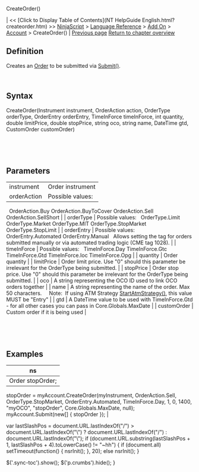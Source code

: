 ﻿










 


CreateOrder()







| &lt;&lt; [Click to Display Table of Contents](NT HelpGuide English.html?createorder.htm) &gt;&gt;
 [NinjaScript](ninjascript.htm) &gt; [Language Reference](language_reference_wip.htm) &gt; [Add On](add_on.htm) &gt; [Account](account_class.htm) &gt;
CreateOrder() | [Previous page](connectoptions.htm)
[Return to chapter overview](account_class.htm)










Definition
----------


Creates an [Order](order.htm) to be submitted via [Submit()](submit.htm).


 


Syntax
------


CreateOrder(Instrument instrument, OrderAction action, OrderType orderType, OrderEntry orderEntry, TimeInForce timeInForce, int quantity, double limitPrice, double stopPrice, string oco, string name, DateTime gtd, CustomOrder customOrder)


 


 


Parameters
----------




|  |  |
| --- | --- |
| instrument | Order instrument |
| orderAction | Possible values:
 
OrderAction.Buy
OrderAction.BuyToCover
OrderAction.Sell
OrderAction.SellShort |
| orderType | Possible values:
 
OrderType.Limit
OrderType.Market
OrderType.MIT
OrderType.StopMarket
OrderType.StopLimit |
| orderEntry | Possible values:
 
OrderEntry.Automated
OrderEntry.Manual
 
Allows setting the tag for orders submitted manually or via automated trading logic (CME tag 1028). |
| timeInForce | Possible values:
 
TimeInForce.Day
TimeInForce.Gtc
TimeInForce.Gtd
TimeInForce.Ioc
TimeInForce.Opg |
| quantity | Order quantity |
| limitPrice | Order limit price. Use "0" should this parameter be irrelevant for the OrderType being submitted. |
| stopPrice | Order stop price. Use "0" should this parameter be irrelevant for the OrderType being submitted. |
| oco | A string representing the OCO ID used to link OCO orders together |
| name | A string representing the name of the order. Max 50 characters.  
 
Note:  If using ATM Strategy [StartAtmStrategy()](startatmstrategy.htm), this value MUST be "Entry" |
| gtd | A DateTime value to be used with TimeInForce.Gtd - for all other cases you can pass in Core.Globals.MaxDate |
| customOrder | Custom order if it is being used |



 


 



Examples
--------




| ns |
| --- |
| Order stopOrder;
stopOrder = myAccount.CreateOrder(myInstrument, OrderAction.Sell, OrderType.StopMarket, OrderEntry.Automated, TimeInForce.Day, 1, 0, 1400, "myOCO", "stopOrder", Core.Globals.MaxDate, null);
 
myAccount.Submit(new[] { stopOrder }); |






 
 var lastSlashPos = document.URL.lastIndexOf("/") &gt; document.URL.lastIndexOf("\\") ? document.URL.lastIndexOf("/") : document.URL.lastIndexOf("\\");
 if (document.URL.substring(lastSlashPos + 1, lastSlashPos + 4).toLowerCase() != "~hh") {
 if (document.all) setTimeout(function() {
 nsrInit();
 }, 20);
 else nsrInit();
 }
 
 
 $('.sync-toc').show();
 $('p.crumbs').hide();
 }
 
 
 



